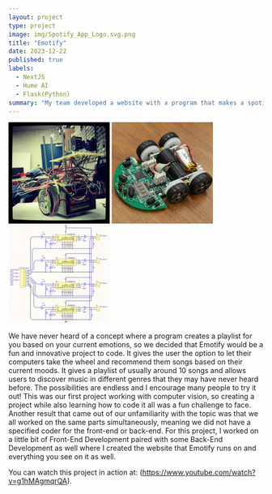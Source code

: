 ```yaml
---
layout: project
type: project
image: img/Spotify_App_Logo.svg.png
title: "Emotify"
date: 2023-12-22
published: true
labels:
  - NextJS
  - Hume AI
  - Flask(Python)
summary: "My team developed a website with a program that makes a spotify playlist for you based on your current facial expression that won first place in the 2023 SacHacks hackathon competition."
---
```


<div class="text-center p-4">
  <img width="200px" src="../img/micromouse/micromouse-robot.png" class="img-thumbnail" >
  <img width="200px" src="../img/micromouse/micromouse-robot-2.jpg" class="img-thumbnail" >
  <img width="200px" src="../img/micromouse/micromouse-circuit.png" class="img-thumbnail" >
</div>

We have never heard of a concept where a program creates a playlist for you based on your current emotions, so we decided that Emotify would be a fun and innovative project to code. It gives the user the option to let their computers take the wheel and recommend them songs based on their current moods. It gives a playlist of usually around 10 songs and allows users to discover music in different genres that they may have never heard before. The possibilities are endless and I encourage many people to try it out! This was our first project working with computer vision, so creating a project while also learning how to code it all was a fun challenge to face. Another result that came out of our unfamiliarity with the topic was that we all worked on the same parts simultaneously, meaning we did not have a specified coder for the front-end or back-end.
For this project, I worked on a little bit of Front-End Development paired with some Back-End Development as well where I created the website that Emotify runs on and everything you see on it as well. 

You can watch this project in action at: (https://www.youtube.com/watch?v=g1hMAgmqrQA).
